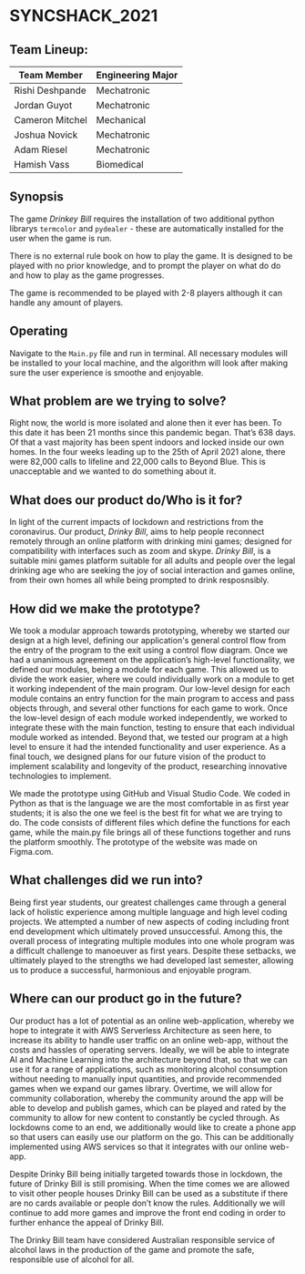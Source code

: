 # SYNCSHACK_2021

## Team Lineup: ##

Team Member | Engineering Major
------------ | -------------
Rishi Deshpande | Mechatronic
Jordan Guyot | Mechatronic
Cameron Mitchel | Mechanical
Joshua Novick | Mechatronic
Adam Riesel | Mechatronic
Hamish Vass | Biomedical
    



## Synopsis ##
The game *Drinkey Bill* requires the installation of two additional python librarys `termcolor` and `pydealer` - these are automatically installed for the user when the game is run.

There is no external rule book on how to play the game. It is designed to be played with no prior knowledge, and to prompt the player on what do do and how to play as the game progresses.

The game is recommended to be played with 2-8 players although it can handle any amount of players.

## Operating ##
Navigate to the `Main.py` file and run in terminal. All necessary modules will be installed to your local machine, and the algorithm will look after making sure the user experience is smoothe and enjoyable.



## What problem are we trying to solve? ##
Right now, the world is more isolated and alone then it ever has been. To this date it has been 21 months since this pandemic began. That’s 638 days. Of that a vast majority has been spent indoors and locked inside our own homes. In the four weeks leading up to the 25th of April 2021 alone, there were 82,000 calls to lifeline and 22,000 calls to Beyond Blue. This is unacceptable and we wanted to do something about it.

## What does our product do/Who is it for? ##
In light of the current impacts of lockdown and restrictions from the coronavirus. Our product, *Drinky Bill*, aims to help people reconnect remotely through an online platform with drinking mini games; designed for compatibility with interfaces such as zoom and skype. *Drinky Bill*, is a suitable mini games platform suitable for all adults and people over the legal drinking age who are seeking the joy of social interaction and games online, from their own homes all while being prompted to drink resposnsibly.

## How did we make the prototype? ##
We took a modular approach towards prototyping, whereby we started our design at a high level, defining our application's general control flow from the entry of the program to the exit using a control flow diagram. Once we had a unanimous agreement on the application’s high-level functionality, we defined our modules, being a module for each game. This allowed us to divide the work easier, where we could individually work on a module to get it working independent of the main program. Our low-level design for each module contains an entry function for the main program to access and pass objects through, and several other functions for each game to work. Once the low-level design of each module worked independently, we worked to integrate these with the main function, testing to ensure that each individual module worked as intended. Beyond that, we tested our program at a high level to ensure it had the intended functionality and user experience. As a final touch, we designed plans for our future vision of the product to implement scalability and longevity of the product, researching innovative technologies to implement.

We made the prototype using GitHub and Visual Studio Code. We coded in Python as that is the language we are the most comfortable in as first year students; it is also the one we feel is the best fit for what we are trying to do. The code consists of different files which define the functions for each game, while the main.py file brings all of these functions together and runs the platform smoothly. The prototype of the website was made on Figma.com.
 
## What challenges did we run into? ##
Being first year students, our greatest challenges came through a general lack of holistic experience among multiple language and high level coding projects. We attempted a number of new aspects of coding including front end development which ultimately proved unsuccessful. Among this, the overall process of integrating multiple modules into one whole program was a difficult challenge to manoeuver as first years. Despite these setbacks, we ultimately played to the strengths we had developed last semester, allowing us to produce a successful, harmonious and enjoyable program.
 
## Where can our product go in the future? ##
Our product has a lot of potential as an online web-application, whereby we hope to integrate it with AWS Serverless Architecture as seen here, to increase its ability to handle user traffic on an online web-app, without the costs and hassles of operating servers. 
Ideally, we will be able to integrate AI and Machine Learning into the architecture beyond that, so that we can use it for a range of applications, such as monitoring alcohol consumption without needing to manually input quantities, and provide recommended games when we expand our games library.
Overtime, we will allow for community collaboration, whereby the community around the app will be able to develop and publish games, which can be played and rated by the community to allow for new content to constantly be cycled through.
As lockdowns come to an end, we additionally would like to create a phone app so that users can easily use our platform on the go. This can be additionally implemented using AWS services so that it integrates with our online web-app.

Despite Drinky Bill being initially targeted towards those in lockdown, the future of Drinky Bill is still promising. When the time comes we are allowed to visit other people houses Drinky Bill can be used as a substitute if there are no cards available or people don’t know the rules. Additionally we will continue to add more games and improve the front end coding in order to further enhance the appeal of Drinky Bill.


The Drinky Bill team have considered Australian responsible service of alcohol laws in the production of the game and promote the safe, responsible use of alcohol for all.
